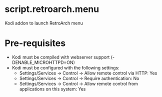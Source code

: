 # script.retroarch.menu
Kodi addon to launch RetroArch menu

Pre-requisites
==============

- Kodi must be compiled with webserver support (-DENABLE_MICROHTTPD=ON)
- Kodi must be configured with the following settings:
  - Settings/Services -> Control -> Allow remote control via HTTP: Yes
  - Settings/Services -> Control -> Require authentication: No
  - Settings/Services -> Control -> Allow remote control from applications on this system: Yes
